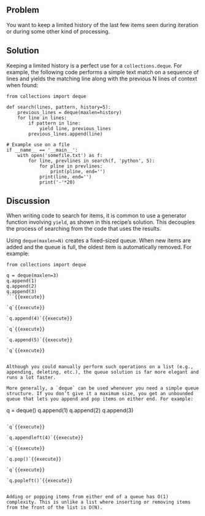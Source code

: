 ## Problem

You want to keep a limited history of the last few items seen during iteration or during some other kind of processing.

## Solution

Keeping a limited history is a perfect use for a `collections.deque`. For example, the following code performs a simple text match on a sequence of lines and yields the matching line along with the previous N lines of context when found:

```
from collections import deque

def search(lines, pattern, history=5):
    previous_lines = deque(maxlen=history)
    for line in lines:
        if pattern in line:
            yield line, previous_lines
        previous_lines.append(line)

# Example use on a file
if __name__ == '__main__':
    with open('somefile.txt') as f:
        for line, prevlines in search(f, 'python', 5):
            for pline in prevlines:
                print(pline, end='')
            print(line, end='')
            print('-'*20)
```

## Discussion

When writing code to search for items, it is common to use a generator function involving `yield`, as shown in this recipe’s solution. This decouples the process of searching from the code that uses the results. 

Using `deque(maxlen=N)` creates a fixed-sized queue. When new items are added and the queue is full, the oldest item is automatically removed. For example:

```
from collections import deque

q = deque(maxlen=3)
q.append(1)
q.append(2)
q.append(3)
```{{execute}}

`q`{{execute}}

`q.append(4)`{{execute}}

`q`{{execute}}

`q.append(5)`{{execute}}

`q`{{execute}}


Although you could manually perform such operations on a list (e.g., appending, deleting, etc.), the queue solution is far more elegant and runs a lot faster.

More generally, a `deque` can be used whenever you need a simple queue structure. If you don’t give it a maximum size, you get an unbounded queue that lets you append and pop items on either end. For example:

```
q = deque()
q.append(1)
q.append(2)
q.append(3)
```{{execute}}

`q`{{execute}}

`q.appendleft(4)`{{execute}}

`q`{{execute}}

`q.pop()`{{execute}}

`q`{{execute}}

`q.popleft()`{{execute}}


Adding or popping items from either end of a queue has O(1) complexity. This is unlike a list where inserting or removing items from the front of the list is O(N).